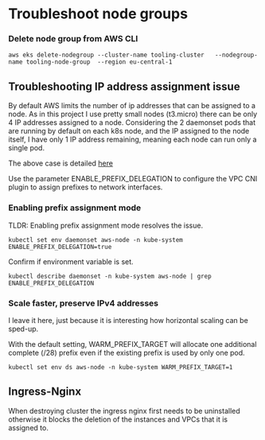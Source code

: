 # Troubleshoot node groups

### Delete node group from AWS CLI
```
aws eks delete-nodegroup --cluster-name tooling-cluster   --nodegroup-name tooling-node-group  --region eu-central-1
```

## Troubleshooting IP address assignment issue

By default AWS limits the number of ip addresses that can be assigned to a node. As in this project I use pretty small nodes (t3.micro) there can be only 4 IP addresses assigned to a node. Considering the 2 daemonset pods that are running by default on each k8s node, and the IP assigned to the node itself, I have only 1 IP address remaining, meaning each node can run only a single pod.

The above case is detailed [here](https://aws.amazon.com/blogs/containers/amazon-vpc-cni-increases-pods-per-node-limits/)

Use the parameter ENABLE_PREFIX_DELEGATION to configure the VPC CNI plugin to assign prefixes to network interfaces.

### Enabling prefix assignment mode
TLDR: Enabling prefix assignment mode resolves the issue.

```
kubectl set env daemonset aws-node -n kube-system ENABLE_PREFIX_DELEGATION=true
```

Confirm if environment variable is set.
```
kubectl describe daemonset -n kube-system aws-node | grep ENABLE_PREFIX_DELEGATION
```
### Scale faster, preserve IPv4 addresses

I leave it here, just because it is interesting how horizontal scaling can be sped-up.

With the default setting, WARM_PREFIX_TARGET will allocate one additional complete (/28) prefix even if the existing prefix is used by only one pod. 
```
kubectl set env ds aws-node -n kube-system WARM_PREFIX_TARGET=1
```

## Ingress-Nginx

When destroying cluster the ingress nginx first needs to be uninstalled otherwise it blocks the deletion of the instances and VPCs that it is assigned to.
